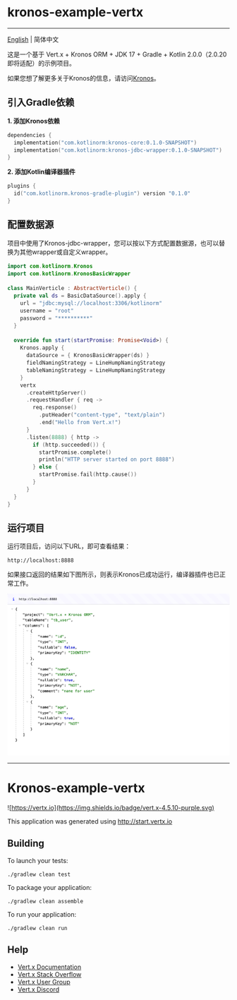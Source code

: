 # kronos-example-vertx

-------------------------

[English](https://github.com/Kronos-orm/kronos-example-vertx/blob/main/README.md) | 简体中文

这是一个基于 Vert.x + Kronos ORM + JDK 17 + Gradle + Kotlin 2.0.0（2.0.20 即将适配）的示例项目。

如果您想了解更多关于Kronos的信息，请访问[Kronos](https://www.kotlinorm.com/)。

## 引入Gradle依赖

**1. 添加Kronos依赖**

```kts
dependencies {
  implementation("com.kotlinorm:kronos-core:0.1.0-SNAPSHOT")
  implementation("com.kotlinorm:kronos-jdbc-wrapper:0.1.0-SNAPSHOT")
}
```

**2. 添加Kotlin编译器插件**

```kts
plugins {
  id("com.kotlinorm.kronos-gradle-plugin") version "0.1.0"
}
```

## 配置数据源

项目中使用了Kronos-jdbc-wrapper，您可以按以下方式配置数据源，也可以替换为其他wrapper或自定义wrapper。

```kotlin
import com.kotlinorm.Kronos
import com.kotlinorm.KronosBasicWrapper

class MainVerticle : AbstractVerticle() {
  private val ds = BasicDataSource().apply {
    url = "jdbc:mysql://localhost:3306/kotlinorm"
    username = "root"
    password = "**********"
  }

  override fun start(startPromise: Promise<Void>) {
    Kronos.apply {
      dataSource = { KronosBasicWrapper(ds) }
      fieldNamingStrategy = LineHumpNamingStrategy
      tableNamingStrategy = LineHumpNamingStrategy
    }
    vertx
      .createHttpServer()
      .requestHandler { req ->
        req.response()
          .putHeader("content-type", "text/plain")
          .end("Hello from Vert.x!")
      }
      .listen(8888) { http ->
        if (http.succeeded()) {
          startPromise.complete()
          println("HTTP server started on port 8888")
        } else {
          startPromise.fail(http.cause())
        }
      }
  }
}
```

## 运行项目

运行项目后，访问以下URL，即可查看结果：

```
http://localhost:8888
```

如果接口返回的结果如下图所示，则表示Kronos已成功运行，编译器插件也已正常工作。

![screen](https://github.com/Kronos-orm/kronos-example-vertx/blob/main/screenshot/img.png?raw=true)

----

# Kronos-example-vertx

![https://vertx.io](https://img.shields.io/badge/vert.x-4.5.10-purple.svg)

This application was generated using http://start.vertx.io

## Building

To launch your tests:

```
./gradlew clean test
```

To package your application:

```
./gradlew clean assemble
```

To run your application:

```
./gradlew clean run
```

## Help

- [Vert.x Documentation](https://vertx.io/docs/)
- [Vert.x Stack Overflow](https://stackoverflow.com/questions/tagged/vert.x?sort=newest&pageSize=15)
- [Vert.x User Group](https://groups.google.com/forum/?fromgroups#!forum/vertx)
- [Vert.x Discord](https://discord.gg/6ry7aqPWXy)
